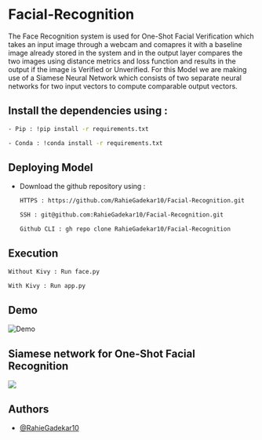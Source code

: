 # Facial-Recognition
The Face Recognition system is used for One-Shot Facial Verification which takes an input image through a webcam and comapres it with a baseline image already stored in the system and in the output layer compares the two images using distance metrics and loss function and results in the output if the image is Verified or Unverified. For this Model we are making use of a Siamese Neural Network which consists of two separate neural networks for two input vectors to compute comparable output vectors. 

## Install the dependencies using : 

```bash 
- Pip : !pip install -r requirements.txt
```
```bash
- Conda : !conda install -r requirements.txt
```


## Deploying Model 

- Download the github repository using : 
  ```bash
  HTTPS : https://github.com/RahieGadekar10/Facial-Recognition.git
  ```
  ```bash 
  SSH : git@github.com:RahieGadekar10/Facial-Recognition.git
  ```
  ```bash 
  Github CLI : gh repo clone RahieGadekar10/Facial-Recognition

  ```
## Execution
```bash 
Without Kivy : Run face.py
 ```
 ```bash
With Kivy : Run app.py
```

## Demo
![Demo](https://user-images.githubusercontent.com/68743282/133242658-e2ea4dde-2242-471b-9d50-6d2f3237b5f4.gif)

## Siamese network for One-Shot Facial Recognition
<img src = "https://miro.medium.com/max/2000/1*0r9VQflnHkKn7O_82_59xg.jpeg"></img>

## Authors

- [@RahieGadekar10](https://www.github.com/RahieGadekar10)
